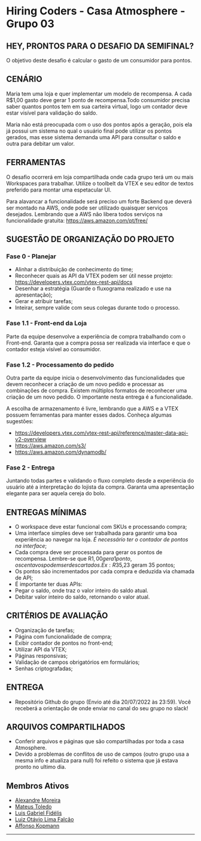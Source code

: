 # Hiring Coders - Casa Atmosphere - Grupo 03

## HEY, PRONTOS PARA O DESAFIO DA SEMIFINAL?

O objetivo deste desafio é calcular o gasto de um consumidor para pontos.

## CENÁRIO

Maria tem uma loja e quer implementar um modelo de recompensa. A cada R$1,00 gasto deve gerar 1 ponto de recompensa.Todo consumidor precisa saber
quantos pontos tem em sua carteira virtual, logo um contador deve estar visível para validação do saldo.

Maria não está preocupada com o uso dos pontos após a geração, pois ela já possui um sistema no qual o usuário final pode utilizar os pontos gerados, mas esse sistema
demanda uma API para consultar o saldo e outra para debitar um valor.

## FERRAMENTAS

O desafio ocorrerá em loja compartilhada onde cada grupo terá um ou mais Workspaces para trabalhar. Utilize o toolbelt da VTEX e seu editor de textos preferido para montar uma espetacular UI.

Para alavancar a funcionalidade será preciso um forte Backend que deverá ser montado na AWS, onde pode ser utilizado quaisquer serviços desejados. Lembrando que a AWS
não libera todos serviços na funcionalidade gratuita: https://aws.amazon.com/pt/free/

## SUGESTÃO DE ORGANIZAÇÃO DO PROJETO

### Fase 0 - Planejar

- Alinhar a distribuição de conhecimento do time;
- Reconhecer quais as API da VTEX podem ser útil nesse projeto: https://developers.vtex.com/vtex-rest-api/docs
- Desenhar a estratégia (Guarde o fluxograma realizado e use na apresentação);
- Gerar e atribuir tarefas;
- Inteirar, sempre valide com seus colegas durante todo o processo.

### Fase 1.1 - Front-end da Loja

Parte da equipe desenvolve a experiência de compra trabalhando com o Front-end.
Garanta que a compra possa ser realizada via interface e que o contador esteja visível ao
consumidor. 

### Fase 1.2 - Processamento do pedido

Outra parte da equipe inicia o desenvolvimento das funcionalidades que devem reconhecer a criação de um novo pedido e processar as combinações de compra.
Existem múltiplos formatos de reconhecer uma criação de um novo pedido. O importante nesta entrega é a funcionalidade.

A escolha de armazenamento é livre, lembrando que a AWS e a VTEX possuem ferramentas para manter esses dados. Conheça algumas sugestões:

- https://developers.vtex.com/vtex-rest-api/reference/master-data-api-v2-overview
- https://aws.amazon.com/s3/
- https://aws.amazon.com/dynamodb/

### Fase 2 - Entrega

Juntando todas partes e validando o fluxo completo desde a experiência do usuário até a interpretação do lojista da compra. Garanta uma apresentação elegante para ser aquela cereja do bolo.

## ENTREGAS MÍNIMAS

- O workspace deve estar funcional com SKUs e processando compra;
- Uma interface simples deve ser trabalhada para garantir uma boa experiência ao navegar na loja. *É necessário ter o contador de pontos na interface*;
- Cada compra deve ser processada para gerar os pontos de recompensa. Lembre-se que R$1,00 gera 1 ponto, os centavos podem ser descartados. Ex:R$35,23 geram 35 pontos;
- Os pontos são incrementados por cada compra e deduzida via chamada de API;
- É importante ter duas APIs:
- Pegar o saldo, onde traz o valor inteiro do saldo atual.
- Debitar valor inteiro do saldo, retornando o valor atual.

## CRITÉRIOS DE AVALIAÇÃO

- Organização de tarefas;
- Página com funcionalidade de compra;
- Exibir contador de pontos no front-end;
- Utilizar API da VTEX;
- Páginas responsivas;
- Validação de campos obrigatórios em formulários;
- Senhas criptografadas;

## ENTREGA

- Repositório Github do grupo (Envio até dia 20/07/2022 às 23:59).
Você receberá a orientação de onde enviar no canal do seu grupo no slack!

## ARQUIVOS COMPARTILHADOS  

- Conferir arquivos e páginas que são compartilhadas por toda a casa Atmosphere.
- Devido a problemas de conflitos de uso de campos (outro grupo usa a mesma info e atualiza para null) foi refeito o sistema que já estava pronto no ultimo dia.

## Membros Ativos

- [Alexandre Moreira](https://github.com/devalexxharper)
- [Mateus Toledo](https://github.com/mateusvtoledo)
- [Luis Gabriel Fidélis](https://github.com/devluga)
- [Luiz Otávio Lima Falcão](https://github.com/llfalcao)
- [Affonso Kopmann](https://github.com/affonsok)

---

